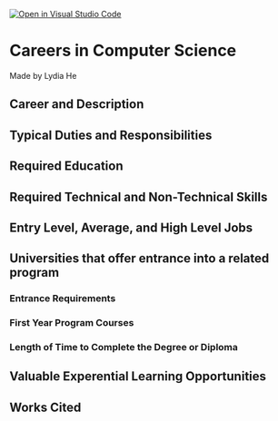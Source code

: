 [![Open in Visual Studio Code](https://classroom.github.com/assets/open-in-vscode-c66648af7eb3fe8bc4f294546bfd86ef473780cde1dea487d3c4ff354943c9ae.svg)](https://classroom.github.com/online_ide?assignment_repo_id=8805466&assignment_repo_type=AssignmentRepo)
# Careers in Computer Science
Made by Lydia He
## Career and Description
## Typical Duties and Responsibilities
## Required Education
## Required Technical and Non-Technical Skills
## Entry Level, Average, and High Level Jobs
## Universities that offer entrance into a related program 
### Entrance Requirements
### First Year Program Courses
### Length of Time to Complete the Degree or Diploma
## Valuable Experential Learning Opportunities
## Works Cited